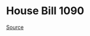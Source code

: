 # House Bill 1090

[Source](http://lawfilesext.leg.wa.gov/biennium/2023-24/Pdf/Bills/House%20Bills/1090.pdf)